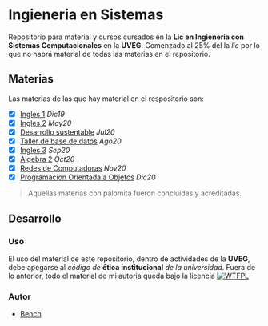 
# Ingieneria en Sistemas

Repositorio para material y cursos cursados en la __Lic en Ingieneria con Sistemas Computacionales__ en la __UVEG__. Comenzado al 25% del la _lic_ por lo que no habrá material de todas las materias en el repositorio.


## Materias

Las materias de las que hay material en el respositorio son:
 - [x] [Ingles 1](./Ingles1/) _Dic19_
 - [x] [Ingles 2](./Ingles2/) _May20_
 - [x] [Desarrollo sustentable](./DesarrolloSustentable/) _Jul20_
 - [X] [Taller de base de datos](./TallerDeBasesDeDatos/) _Ago20_
 - [X] [Ingles 3](./Ingles3/) _Sep20_
 - [X] [Algebra 2](./Algebra2/) _Oct20_
 - [X] [Redes de Computadoras](./RedesDeComputadoras/) _Nov20_
 - [X] [Programacion Orientada a Objetos](./ProgramacionOO/) _Dic20_

> Aquellas materias con palomita fueron concluidas y acreditadas.
## Desarrollo

### Uso

El uso del material de este repositorio, dentro de actividades de la __UVEG__, debe apegarse al _código de_ __ética institucional__ _de la universidad_. Fuera de lo anterior, todo el material de mi autoria queda bajo la licencia [![WTFPL][logoWTFPL]][licenciaWTFPL]


### Autor
- [Bench][sitioBench]






[//]: <> (///////////////////////////////////////////////////////////////)

[//]: <> (Enlaces de imagenes)
[memeRequerimientos]: https://cdn.memegenerator.es/imagenes/memes/full/28/13/28139681.jpg
[logoWTFPL]: http://www.wtfpl.net/wp-content/uploads/2012/12/wtfpl-badge-2.png

[//]: <> (Enlaces de siios)
[sitioBench]: www.668267.xyz
[licenciaWTFPL]: http://www.wtfpl.net/
